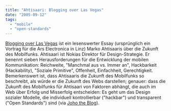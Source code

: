 ```yaml
---
title: "Ahtisaari: Blogging over Las Vegas"
date: "2005-09-12"
tags: 
  - "mobile"
  - "open-standards"
---
```


[Blogging over Las Vegas](http://ahtisaari.typepad.com/moia/2005/09/blogging_over_l_10.html) ist ein lesenswerter Essay (ursprünglich ein Vortrag für die Ars Electronica in Linz) Marko Ahtisaaris über die Zukunft des Mobilfunks. Ahtisaari ist Nokias Direktor für Design-Strategie. Er benennt sieben Herausforderungen für die Entwicklung der mobilen Kommunikation: Reichweite, "Manchmal aus vs. Immer an", Hackbarkeit (Hackability), "Soziale Primitive", Offenheit, Einfachheit, Gerechtigkeit. Bemerkenswert ist, dass Ahtisaaris die Zukunft des Mobilfunks so beschreibt, als würde er die Zukunft des Webs darstellen; genauer: dass die Zukunft des Mobilfunks für Ahtisaari von Faktoren abhängt, die auch im Web über Erfolg und Misserfolg entscheiden: Es geht um das Design sozialer Modelle, die individuell kontrollierbar ("hackbar") und transparent ("Open Standards") sind (via [Joho the Blog](http://www.hyperorg.com/blogger/mtarchive/004421.html)).
